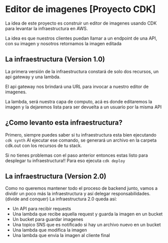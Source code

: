 # Editor de imagenes [Proyecto CDK]

La idea de este proyecto es construir un editor de imagenes usando CDK para levantar la infraestructura en AWS.

La idea es que nuestros clientes puedan llamar a un endpoint de una API, con su imagen y nosotros retornamos la imagen editada

## La infraestructura (Version 1.0)

La primera versión de la infraestructura constará de solo dos recursos, un api gateway y una lambda.

El api gateway nos brindará una URL para invocar a nuestro editor de imagenes.

La lambda, será nuestra capa de computo, acá es donde editaremos la imagen y la dejaremos lista para ser devuelta a un usuario por la misma API

## ¿Como levanto esta infraestructura?

Primero, siempre puedes saber si tu infraestructura esta bien ejecutando `cdk synth`
Al ejecutar ese comando, se generará un archivo en la carpeta cdk.out con los recursos de tu stack.

Si no tienes problemas con el paso anterior entonces estas listo para desplegar tu infraestructura!!
Para eso ejecuta `cdk deploy` 

## La infraestructura (Version 2.0)

Como no queremos mantener todo el proceso de backend junto, vamos a dividir un poco más la infraestructura y así delegar responsabilidades.
(divide and conquer)
La infraestructura 2.0 queda así:
* Un API para recibir requests
* Una lambda que recibe aquella request y guarda la imagen en un bucket
* Un bucket para guardar imagenes
* Una topico SNS que es notificado si hay un archivo nuevo en un bucket
* Una lambda que modifica la imagen
* Una lambda que envia la imagen al cliente final

